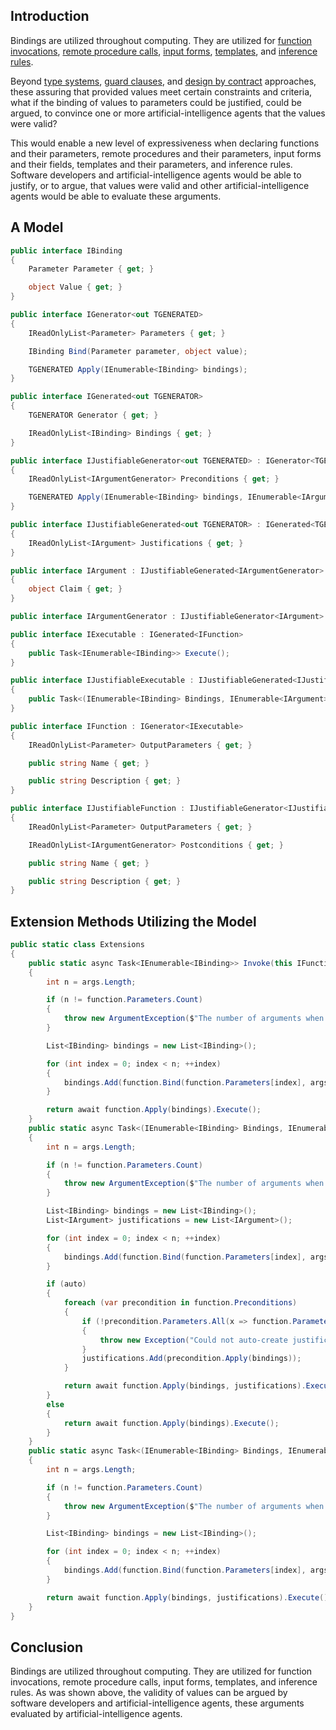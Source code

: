 ## Introduction

Bindings are utilized throughout computing. They are utilized for [function invocations](https://en.wikipedia.org/wiki/Function_(computer_programming)), [remote procedure calls](https://en.wikipedia.org/wiki/Remote_procedure_call), [input forms](https://en.wikipedia.org/wiki/HTML_form), [templates](https://en.wikipedia.org/wiki/Template_processor), and [inference rules](https://en.wikipedia.org/wiki/Rule_of_inference).

Beyond [type systems](https://en.wikipedia.org/wiki/Type_system), [guard clauses](https://en.wikipedia.org/wiki/Guard_(computer_science)), and [design by contract](https://en.wikipedia.org/wiki/Design_by_contract) approaches, these assuring that provided values meet certain constraints and criteria, what if the binding of values to parameters could be justified, could be argued, to convince one or more artificial-intelligence agents that the values were valid?

This would enable a new level of expressiveness when declaring functions and their parameters, remote procedures and their parameters, input forms and their fields, templates and their parameters, and inference rules. Software developers and artificial-intelligence agents would be able to justify, or to argue, that values were valid and other artificial-intelligence agents would be able to evaluate these arguments.

## A Model

```cs
public interface IBinding
{
    Parameter Parameter { get; }

    object Value { get; }
}

public interface IGenerator<out TGENERATED>
{
    IReadOnlyList<Parameter> Parameters { get; }

    IBinding Bind(Parameter parameter, object value);

    TGENERATED Apply(IEnumerable<IBinding> bindings);
}

public interface IGenerated<out TGENERATOR>
{
    TGENERATOR Generator { get; }

    IReadOnlyList<IBinding> Bindings { get; }
}

public interface IJustifiableGenerator<out TGENERATED> : IGenerator<TGENERATED>
{
    IReadOnlyList<IArgumentGenerator> Preconditions { get; }

    TGENERATED Apply(IEnumerable<IBinding> bindings, IEnumerable<IArgument> justifications);
}

public interface IJustifiableGenerated<out TGENERATOR> : IGenerated<TGENERATOR>
{
    IReadOnlyList<IArgument> Justifications { get; }
}

public interface IArgument : IJustifiableGenerated<IArgumentGenerator>
{
    object Claim { get; }
}

public interface IArgumentGenerator : IJustifiableGenerator<IArgument> { }

public interface IExecutable : IGenerated<IFunction>
{
    public Task<IEnumerable<IBinding>> Execute();
}

public interface IJustifiableExecutable : IJustifiableGenerated<IJustifiableFunction>
{
    public Task<(IEnumerable<IBinding> Bindings, IEnumerable<IArgument> Justifications)> Execute();
}

public interface IFunction : IGenerator<IExecutable>
{
    IReadOnlyList<Parameter> OutputParameters { get; }

    public string Name { get; }

    public string Description { get; }
}

public interface IJustifiableFunction : IJustifiableGenerator<IJustifiableExecutable>
{
    IReadOnlyList<Parameter> OutputParameters { get; }

    IReadOnlyList<IArgumentGenerator> Postconditions { get; }

    public string Name { get; }

    public string Description { get; }
}
```

## Extension Methods Utilizing the Model

```cs
public static class Extensions
{
    public static async Task<IEnumerable<IBinding>> Invoke(this IFunction function, object[] args)
    {
        int n = args.Length;

        if (n != function.Parameters.Count)
        {
            throw new ArgumentException($"The number of arguments when invoking {function.Name} must be {function.Parameters.Count} but {n} were provided.");
        }

        List<IBinding> bindings = new List<IBinding>();

        for (int index = 0; index < n; ++index)
        {
            bindings.Add(function.Bind(function.Parameters[index], args[index]));
        }

        return await function.Apply(bindings).Execute();
    }
    public static async Task<(IEnumerable<IBinding> Bindings, IEnumerable<IArgument> Justifications)> Invoke(this IJustifiableFunction function, object[] args, bool auto = true)
    {
        int n = args.Length;

        if (n != function.Parameters.Count)
        {
            throw new ArgumentException($"The number of arguments when invoking {function.Name} must be {function.Parameters.Count} but {n} were provided.");
        }

        List<IBinding> bindings = new List<IBinding>();
        List<IArgument> justifications = new List<IArgument>();

        for (int index = 0; index < n; ++index)
        {
            bindings.Add(function.Bind(function.Parameters[index], args[index]));
        }

        if (auto)
        {
            foreach (var precondition in function.Preconditions)
            {
                if (!precondition.Parameters.All(x => function.Parameters.Contains(x)))
                {
                    throw new Exception("Could not auto-create justifications for parameter value bindings, at least one of the function's preconditions involves a parameter not in the function's signature.");
                }
                justifications.Add(precondition.Apply(bindings));
            }

            return await function.Apply(bindings, justifications).Execute();
        }
        else
        {
            return await function.Apply(bindings).Execute();
        }
    }
    public static async Task<(IEnumerable<IBinding> Bindings, IEnumerable<IArgument> Justifications)> Invoke(this IJustifiableFunction function, object[] args, IArgument[] justifications)
    {
        int n = args.Length;

        if (n != function.Parameters.Count)
        {
            throw new ArgumentException($"The number of arguments when invoking {function.Name} must be {function.Parameters.Count} but {n} were provided.");
        }

        List<IBinding> bindings = new List<IBinding>();

        for (int index = 0; index < n; ++index)
        {
            bindings.Add(function.Bind(function.Parameters[index], args[index]));
        }

        return await function.Apply(bindings, justifications).Execute();
    }
}
```

## Conclusion

Bindings are utilized throughout computing. They are utilized for function invocations, remote procedure calls, input forms, templates, and inference rules. As was shown above, the validity of values can be argued by software developers and artificial-intelligence agents, these arguments evaluated by artificial-intelligence agents.
